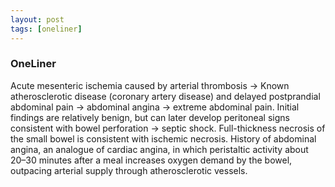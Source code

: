 ```yaml
---
layout: post
tags: [oneliner]
---
```



### OneLiner

Acute mesenteric ischemia caused by arterial thrombosis -> Known atherosclerotic disease (coronary artery disease) and delayed postprandial abdominal pain -> abdominal angina -> extreme abdominal pain. Initial findings are relatively benign, but can later develop peritoneal signs consistent with bowel perforation -> septic shock. Full-thickness necrosis of the small bowel is consistent with ischemic necrosis. History of abdominal angina, an analogue of cardiac angina, in which peristaltic activity about 20–30 minutes after a meal increases oxygen demand by the bowel, outpacing arterial supply through atherosclerotic vessels.
